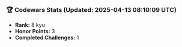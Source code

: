 ### 🏆 Codewars Stats (Updated: 2025-04-13 08:10:09 UTC)

- **Rank:** 8 kyu
- **Honor Points:** 3
- **Completed Challenges:** 1
